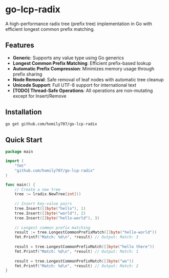 # go-lcp-radix

A high-performance radix tree (prefix tree) implementation in Go with efficient longest common prefix matching.

## Features

- **Generic**: Supports any value type using Go generics
- **Longest Common Prefix Matching**: Efficient prefix-based lookup
- **Automatic Prefix Compression**: Minimizes memory usage through prefix sharing
- **Node Removal**: Safe removal of leaf nodes with automatic tree cleanup
- **Unicode Support**: Full UTF-8 support for international text
- **[TODO] Thread-Safe Operations**: All operations are non-mutating except for Insert/Remove

## Installation

```bash
go get github.com/homily707/go-lcp-radix
```

## Quick Start

```go
package main

import (
    "fmt"
    "github.com/homily707/go-lcp-radix"
)

func main() {
    // Create a new tree
    tree := lradix.NewTree[int]()
    
    // Insert key-value pairs
    tree.Insert([]byte("hello"), 1)
    tree.Insert([]byte("world"), 2)
    tree.Insert([]byte("hello-world"), 3)
    
    // Longest common prefix matching
    result := tree.LongestCommonPrefixMatch([]byte("hello-world"))
    fmt.Printf("Match: %d\n", *result) // Output: Match: 3
    
    result = tree.LongestCommonPrefixMatch([]byte("hello there"))
    fmt.Printf("Match: %d\n", *result) // Output: Match: 1
    
    result = tree.LongestCommonPrefixMatch([]byte("wo"))
    fmt.Printf("Match: %d\n", *result) // Output: Match: 2
}
```
